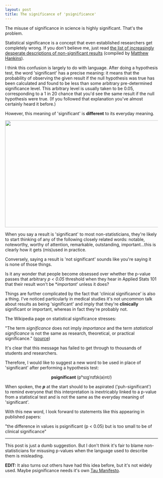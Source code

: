 ```yaml
---
layout: post
title: The significance of 'psignificance'
---
```


The misuse of significance in science is highly significant. That's the problem.

Statistical significance is a concept that even established researchers get completely wrong. If you don't believe me, just read <a href="https://mchankins.wordpress.com/2013/04/21/still-not-significant-2/">the list of increasingly desperate descriptions of non-significant results</a> (compiled by <a href="https://twitter.com/mc_hankins">Matthew Hankins</a>).

I think this confusion is largely to do with language. After doing a hypothesis test, the word 'significant' has a precise meaning: it means that the probability of observing the given result if the null hypothesis was true has been calculated and found to be less than some arbitrary pre-determined significance level. This arbitrary level is usually taken to be 0.05, corresponding to a 1 in 20 chance that you'd see the same result if the null hypothesis were true. (If you followed that explanation you've almost certainly heard it before.)

However, this meaning of 'significant' is **different** to its everyday meaning.

<img class="alignnone" src="http://www.quickmeme.com/img/9d/9d488c4dd6b949416c85906c5bd7a4c3d3163632d5606a6a068e487c0f3a2d73.jpg" alt="" width="625" height="351" />

When you say a result is 'significant' to most non-statisticians, they're likely to start thinking of any of the following closely related words: notable, noteworthy, worthy of attention, remarkable, outstanding, important...this is clearly how it gets (mis)used in practice.

Conversely, saying a result is 'not significant' sounds like you're saying it is none of those things.

Is it any wonder that people become obsessed over whether the p-value passes that arbitrary <em>p &lt; 0.05</em> threshold when they hear in Applied Stats 101 that their result won't be **important*' unless it does?


Things are further complicated by the fact that 'clinical significance' is also a thing. I've noticed particularly in medical studies it's not uncommon talk about results as being 'significant' and imply that they're **clinically** significant or important, whereas in fact they're probably not.

The Wikipedia page on statistical significance stresses:

"The term <i>significance</i> does not imply <i>importance</i> and the term <i>statistical significance</i> is not the same as research, theoretical, or practical significance." (<a href="http://en.wikipedia.org/wiki/Statistical_significance">source</a>)

It's clear that this message has failed to get through to thousands of students and researchers.

Therefore, I would like to suggest a new word to be used in place of 'significant' after performing a hypothesis test:
<p style="text-align:center;"><strong>psignificant </strong>(pʰsɪɡˈnɪfɪk(ə)nt/)</p>
<p style="text-align:left;">When spoken, the <i><strong>p</strong> </i>at the start should to be aspirated ('puh-significant') to remind everyone that this interpretation is inextricably linked to a p-value from a statistical test and is not the same as the everyday meaning of 'significant'.</p>
With this new word, I look forward to statements like this appearing in published papers:

"the difference in values is psignificant (p &lt; 0.05) but is too small to be of clinical significance"

<hr />

This post is just a dumb suggestion. But I don't think it's fair to blame non-statisticians for misusing p-values when the language used to describe them is misleading. 

**EDIT:** It also turns out others have had this idea before, but it's not widely used. Maybe psignificance needs it's own <a href="http://tauday.com/tau-manifesto">Tau Manifesto</a>.
